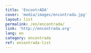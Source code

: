 ```yaml
---
title: 'EncontrADA'
cover: 'media/images/encontrada.jpg'
layout: list
permalink: /en/encontrada/
link: 'http://encontrada.org'
lang: en
category: encontrada
ref: encontrada-list
---
```


